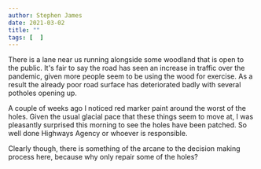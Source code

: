```yaml
---
author: Stephen James
date: 2021-03-02
title: ""
tags: [  ]
---
```

There is a lane near us running alongside some woodland that is open to the public. It's fair to say the road has seen an increase in traffic over the pandemic, given more people seem to be using the wood for exercise. As a result the already poor road surface has deteriorated badly with several potholes opening up. 

A couple of weeks ago I noticed red marker paint around the worst of the holes. Given the usual glacial pace that these things seem to move at, I was pleasantly surprised this morning to see the holes have been patched. So well done Highways Agency or whoever is responsible. 

Clearly though, there is something of the arcane to the decision making process here, because why only repair some of the holes?